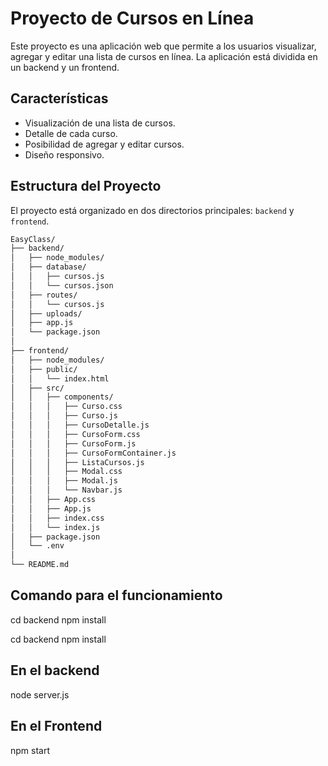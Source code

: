 # Proyecto de Cursos en Línea

Este proyecto es una aplicación web que permite a los usuarios visualizar, agregar y editar una lista de cursos en línea. La aplicación está dividida en un backend y un frontend.

## Características

- Visualización de una lista de cursos.
- Detalle de cada curso.
- Posibilidad de agregar y editar cursos.
- Diseño responsivo.

## Estructura del Proyecto

El proyecto está organizado en dos directorios principales: `backend` y `frontend`.
``` markdown
EasyClass/
├── backend/
│   ├── node_modules/
│   ├── database/
│   │   ├── cursos.js
│   │   └── cursos.json
│   ├── routes/
│   │   └── cursos.js
│   ├── uploads/
│   ├── app.js
│   └── package.json
│
├── frontend/
│   ├── node_modules/
│   ├── public/
│   │   └── index.html
│   ├── src/
│   │   ├── components/
│   │   │   ├── Curso.css
│   │   │   ├── Curso.js
│   │   │   ├── CursoDetalle.js
│   │   │   ├── CursoForm.css
│   │   │   ├── CursoForm.js
│   │   │   ├── CursoFormContainer.js
│   │   │   ├── ListaCursos.js
│   │   │   ├── Modal.css
│   │   │   ├── Modal.js
│   │   │   └── Navbar.js
│   │   ├── App.css
│   │   ├── App.js
│   │   ├── index.css
│   │   └── index.js
│   ├── package.json
│   └── .env
│
└── README.md
```


## Comando para el funcionamiento
cd backend
npm install

cd backend
npm install

## En el backend
node server.js

## En el Frontend
npm start
